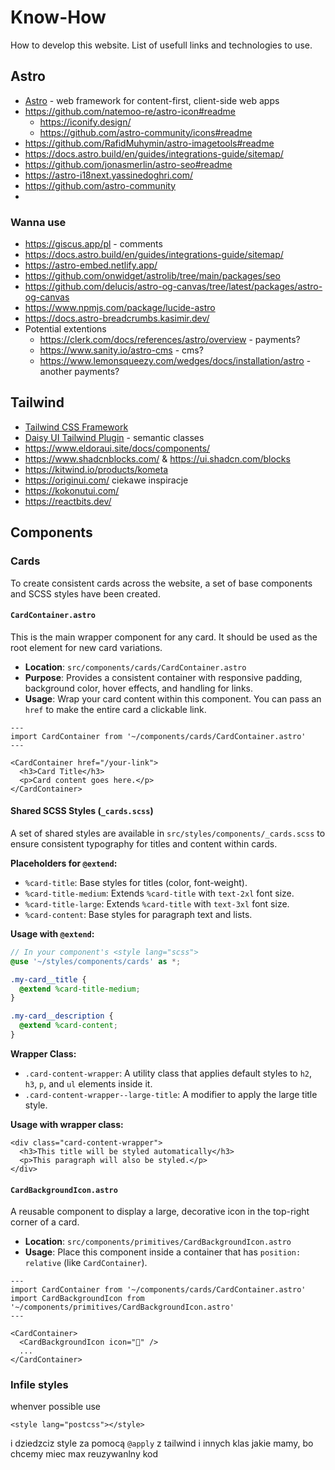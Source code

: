 # Know-How

How to develop this website.
List of usefull links and technologies to use.

## Astro

- [Astro](https://astro.build/) - web framework for content-first, client-side web apps
- https://github.com/natemoo-re/astro-icon#readme
  - https://iconify.design/
  - https://github.com/astro-community/icons#readme
- https://github.com/RafidMuhymin/astro-imagetools#readme
- https://docs.astro.build/en/guides/integrations-guide/sitemap/
- https://github.com/jonasmerlin/astro-seo#readme
- https://astro-i18next.yassinedoghri.com/
- https://github.com/astro-community
-

### Wanna use

- https://giscus.app/pl - comments
- https://docs.astro.build/en/guides/integrations-guide/sitemap/
- https://astro-embed.netlify.app/
- https://github.com/onwidget/astrolib/tree/main/packages/seo
- https://github.com/delucis/astro-og-canvas/tree/latest/packages/astro-og-canvas
- https://www.npmjs.com/package/lucide-astro
- https://docs.astro-breadcrumbs.kasimir.dev/
- Potential extentions
  - https://clerk.com/docs/references/astro/overview - payments?
  - https://www.sanity.io/astro-cms - cms?
  - https://www.lemonsqueezy.com/wedges/docs/installation/astro - another payments?

## Tailwind

- [Tailwind CSS Framework](https://tailwindcss.com/)
- [Daisy UI Tailwind Plugin](https://daisyui.com/) - semantic classes
- https://www.eldoraui.site/docs/components/
- https://www.shadcnblocks.com/ & https://ui.shadcn.com/blocks
- https://kitwind.io/products/kometa
- https://originui.com/ ciekawe inspiracje
- https://kokonutui.com/
- https://reactbits.dev/

## Components

### Cards

To create consistent cards across the website, a set of base components and SCSS styles have been created.

#### `CardContainer.astro`

This is the main wrapper component for any card. It should be used as the root element for new card variations.

- **Location**: `src/components/cards/CardContainer.astro`
- **Purpose**: Provides a consistent container with responsive padding, background color, hover effects, and handling for links.
- **Usage**: Wrap your card content within this component. You can pass an `href` to make the entire card a clickable link.

```astro
---
import CardContainer from '~/components/cards/CardContainer.astro'
---

<CardContainer href="/your-link">
  <h3>Card Title</h3>
  <p>Card content goes here.</p>
</CardContainer>
```

#### Shared SCSS Styles (`_cards.scss`)

A set of shared styles are available in `src/styles/components/_cards.scss` to ensure consistent typography for titles and content within cards.

**Placeholders for `@extend`:**

- `%card-title`: Base styles for titles (color, font-weight).
- `%card-title-medium`: Extends `%card-title` with `text-2xl` font size.
- `%card-title-large`: Extends `%card-title` with `text-3xl` font size.
- `%card-content`: Base styles for paragraph text and lists.

**Usage with `@extend`:**

```scss
// In your component's <style lang="scss">
@use '~/styles/components/cards' as *;

.my-card__title {
  @extend %card-title-medium;
}

.my-card__description {
  @extend %card-content;
}
```

**Wrapper Class:**

- `.card-content-wrapper`: A utility class that applies default styles to `h2`, `h3`, `p`, and `ul` elements inside it.
- `.card-content-wrapper--large-title`: A modifier to apply the large title style.

**Usage with wrapper class:**

```astro
<div class="card-content-wrapper">
  <h3>This title will be styled automatically</h3>
  <p>This paragraph will also be styled.</p>
</div>
```

#### `CardBackgroundIcon.astro`

A reusable component to display a large, decorative icon in the top-right corner of a card.

- **Location**: `src/components/primitives/CardBackgroundIcon.astro`
- **Usage**: Place this component inside a container that has `position: relative` (like `CardContainer`).

```astro
---
import CardContainer from '~/components/cards/CardContainer.astro'
import CardBackgroundIcon from '~/components/primitives/CardBackgroundIcon.astro'
---

<CardContainer>
  <CardBackgroundIcon icon="🎉" />
  ...
</CardContainer>
```

### Infile styles

whenver possible use

```astro
<style lang="postcss"></style>
```

i dziedzciz style za pomocą `@apply` z tailwind i innych klas jakie mamy, bo chcemy miec max reuzywanlny kod
